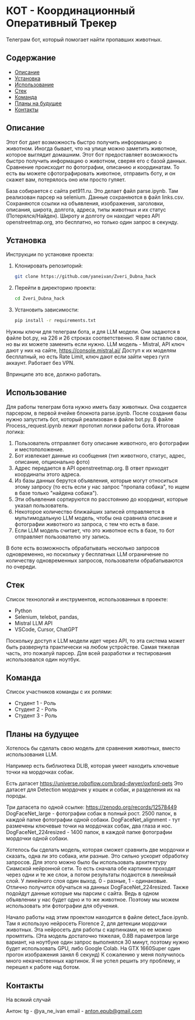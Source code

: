 # КОТ - Координационный Оперативный Трекер

Телеграм бот, который помогает найти пропавших животных.

## Содержание

- [Описание](#описание)
- [Установка](#установка)
- [Использование](#использование)
- [Стек](#Стек)
- [Команда](#команда)
- [Планы на будущее](#планы-на-будущее)
- [Контакты](#контакты)

## Описание

Этот бот дает возможность быстро получить информаицию о животном. Иногда бывает, что на улице можно заметить животное, которое выглядит домашним. Этот бот предоставляет возможность быстро получить информацию о животном, сверяя его с базой данных. 
Сравнение происходит по фотографии, описанию и координатам. То есть вы можете сфотографировать животное, отправить боту, и он скажет вам, потерялось оно или просто гуляет.

База собирается с сайта pet911.ru. Это делает файл parse.ipynb. Там реализован парсер на selenium. Данные сохраняются в файл links.csv. Сохраняются ссылки на объявления, изображения, заголовки, описания, широта, долгота, адреса, типы животных и их статус (Потерялся/Найден). Широту и долготу он находит через API openstreetmap.org, это бесплатно, но только один запрос в секунду.

## Установка

Инструкции по установке проекта:
1. Клонировать репозиторий:
   ```bash
   git clone https://github.com/yaneivan/Zveri_Dubna_hack
   ```
2. Перейти в директорию проекта:
   ```bash
   cd Zveri_Dubna_hack
   ```
3. Установить зависимости:
   ```bash
   pip install -r requirements.txt
   ```

Нужны ключи для телеграм бота, и для LLM модели. Они задаются в файле bot.py, на 226 и 26 строках соответственно. Я вам оставлю свои, но вы их можете заменить если нужно. 
LLM модель - Mistral, API ключ дают у них на сайте, https://console.mistral.ai/ 
Доступ к их моделям бесплатный, но есть Rate Limit, ключ дают если зайти через гугл аккаунт. Работает без VPN. 

Впринципе это все, должно работать. 

## Использование

Для работы телеграм бота нужно иметь базу животных. Она создается парсером, в первой ячейке блокнота parse.ipynb.
После создания базы нужно запустить бот, который реализован в файле bot.py.
В файле Process_request.ipynb лежит прототип логики работы бота.
Итоговая логика:
1. Пользователь отправляет боту описание животного, его фотографии и местоположение.
2. Бот извлекает данные из сообщения (тип животного, статус, адрес, описание, опционально фото)
3. Адрес передается в API openstreetmap.org. В ответ приходят координаты этого адреса. 
4. Из базы данных берутся объявления, которые могут относиться этому запросу (то есть если у нас запрос "пропала собака", то ищем в базе только "найдена собака").
5. Эти объявления сортируются по расстоянию до координат, которые указал пользователь.
6. Некоторое количество ближайших записей отправляется в мультимодальную LLM модель, чтобы она сравнила описание и фотографии животного из запроса, с тем что есть в базе. 
7. Если LLM модель считает, что это животное есть в базе, то бот отправляет пользователю эту запись. 

В боте есть возможность обрабатывать несколько запросов одновременно, но поскольку у бесплатных LLM ограничение по количеству одновременных запросов, пользователи обрабатываются по очереди. 

## Стек

Список технологий и инструментов, использованных в проекте:
- Python
- Selenium, telebot, pandas, 
- Mistral LLM API
- VSCode, Cursor, ChatGPT

Поскольку доступ к LLM модели идет через API, то эта система может быть развернута практически на любом устройстве. Самая тяжелая часть, это пожалуй парсер. Для всей разработки и тестирования использовался один ноутбук. 

## Команда

Список участников команды с их ролями:
- Студент 1 - Роль
- Студент 2 - Роль
- Студент 3 - Роль


## Планы на будущее
Хотелось бы сделать свою модель для сравнения животных, вместо использования LLM. 

Например есть библиотека DLIB, которая умеет находить ключевые точки на мордочках собак.

Есть датасет https://universe.roboflow.com/brad-dwyer/oxford-pets 
Это датасет для Detection мордочек у кошек и собак, и разделения их на породы. 

Три датасета по одной ссылке: https://zenodo.org/records/12578449
DogFaceNet_large - фотографии собак в полный рост. 2500 папок, в каждой папке фотографии одной собаки. 
DogFaceNet_alignment - тут размечены ключевые точки на мордочках собак, два глаза и нос.
DogFaceNet_224resized - 1400 папок, в каждой папке фотографии мордочки одной собаки. 

Хотелось бы сделать модель, которая сможет сравнить две мордочки и сказать, одна ли это собака, или разные. Это сильно ускорит обработку запросов. 
Для этого можно было бы использовать архитектуру Сиамской нейронной сети. То есть сначала обе картинки проходят через одни и те же слои, а потом результаты подаются в линейный слой. У линейного слоя один выход. 0 - разные, 1 - одинаковые.
Отлично получится обучаться на данных DogFaceNet_224resized. 
Также подойдут данные которые мы парсим с сайта. Ведь в одном объявлении у нас будет одно и то же животное. Поэтому мы можем использовать эти фотографии для обучения. 

Начало работы над этим проектом находится в файле detect_face.ipynb.
Там я использую нейросеть Florence 2, для детекции мордочки животных. Эта нейросеть для работы с картинками, но ее можно промптить. 
(Эта модель достаточно тяжелая, 0.8B параметров large вариант, на ноутбуке один запрос выполнялся 30 минут, поэтому нужно будет использовать GPU, либо Google Colab. На GTX 1660Super один прогон изображения занял 6 секунд)
К сожалению у меня получилось много некачественных картинок. 
Я не успел решить эту проблему, и перешел к работе над ботом. 

## Контакты
На всякий случай

Антон:
tg - @ya_ne_ivan
email - anton.epub@gmail.com
